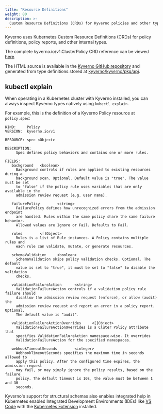 ```yaml
---
title: "Resource Definitions"
weight: 80
description: >-
  Custom Resource Definitions (CRDs) for Kyverno policies and other types.
---
```


Kyverno uses Kubernetes Custom Resource Definitions (CRDs) for policy definitions, policy reports, and other internal types.

The complete kyverno.io/v1.ClusterPolicy CRD reference can be viewed [here](https://htmlpreview.github.io/?https://github.com/kyverno/kyverno/blob/main/docs/crd/v1/index.html#kyverno.io/v1.ClusterPolicy).

The HTML source is available in the [Kyverno GitHub repository](https://github.com/kyverno/kyverno/tree/main/docs) and generated from type definitions stored at [kyverno/kyverno/pkg/api](https://github.com/kyverno/kyverno/tree/main/pkg/api).

## kubectl explain

When operating in a Kubernetes cluster with Kyverno installed, you can always inspect Kyverno types natively using `kubectl explain`.

For example, this is the definition of a Kyverno Policy resource at `policy.spec`:

```shell
KIND:     Policy
VERSION:  kyverno.io/v1

RESOURCE: spec <Object>

DESCRIPTION:
     Spec defines policy behaviors and contains one or more rules.

FIELDS:
   background   <boolean>
     Background controls if rules are applied to existing resources during a
     background scan. Optional. Default value is "true". The value must be set
     to "false" if the policy rule uses variables that are only available in the
     admission review request (e.g. user name).

   failurePolicy        <string>
     FailurePolicy defines how unrecognized errors from the admission endpoint
     are handled. Rules within the same policy share the same failure behavior.
     Allowed values are Ignore or Fail. Defaults to Fail.

   rules        <[]Object>
     Rules is a list of Rule instances. A Policy contains multiple rules and
     each rule can validate, mutate, or generate resources.

   schemaValidation     <boolean>
     SchemaValidation skips policy validation checks. Optional. The default
     value is set to "true", it must be set to "false" to disable the validation
     checks.

   validationFailureAction      <string>
     ValidationFailureAction controls if a validation policy rule failure should
     disallow the admission review request (enforce), or allow (audit) the
     admission review request and report an error in a policy report. Optional.
     The default value is "audit".

   validationFailureActionOverrides     <[]Object>
     ValidationFailureActionOverrides is a Cluter Policy attribute that
     specifies ValidationFailureAction namespace-wise. It overrides
     ValidationFailureAction for the specified namespaces.

   webhookTimeoutSeconds        <integer>
     WebhookTimeoutSeconds specifies the maximum time in seconds allowed to
     apply this policy. After the configured time expires, the admission request
     may fail, or may simply ignore the policy results, based on the failure
     policy. The default timeout is 10s, the value must be between 1 and 30
     seconds.
```

Kyverno's support for structural schemas also enables integrated help in Kubernetes enabled Integrated Development Environments (IDEs) like [VS Code](https://code.visualstudio.com/) with the [Kubernetes Extension](https://code.visualstudio.com/docs/azure/kubernetes) installed.
